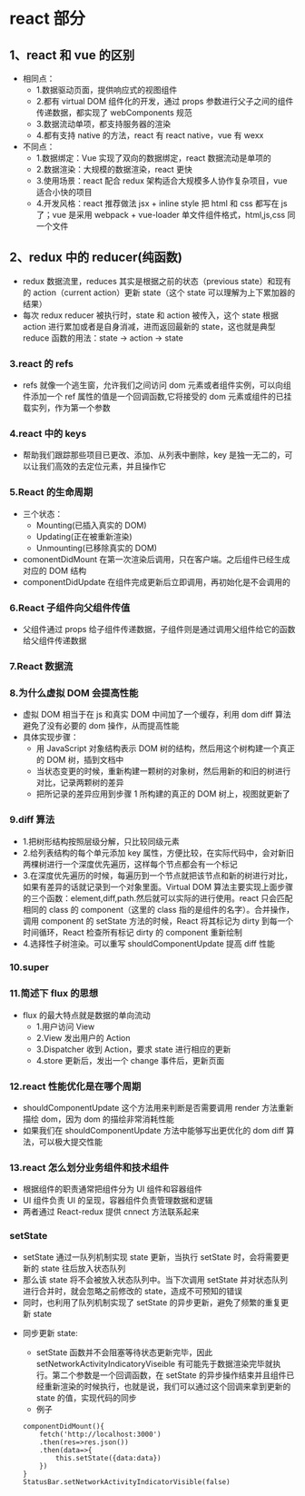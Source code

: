# react 部分

## 1、react 和 vue 的区别

* 相同点：
  * 1.数据驱动页面，提供响应式的视图组件
  * 2.都有 virtual DOM 组件化的开发，通过 props 参数进行父子之间的组件传递数据，都实现了 webComponents 规范
  * 3.数据流动单项，都支持服务器的渲染
  * 4.都有支持 native 的方法，react 有 react native，vue 有 wexx
* 不同点：
  * 1.数据绑定：Vue 实现了双向的数据绑定，react 数据流动是单项的
  * 2.数据渲染：大规模的数据渲染，react 更快
  * 3.使用场景：react 配合 redux 架构适合大规模多人协作复杂项目，vue 适合小快的项目
  * 4.开发风格：react 推荐做法 jsx + inline style 把 html 和 css 都写在 js 了；vue 是采用 webpack + vue-loader 单文件组件格式，html,js,css 同一个文件

## 2、redux 中的 reducer(纯函数)

* redux 数据流里，reduces 其实是根据之前的状态（previous state）和现有的 action（current action）更新 state（这个 state 可以理解为上下累加器的结果）
* 每次 redux reducer 被执行时，state 和 action 被传入，这个 state 根据 action 进行累加或者是自身消减，进而返回最新的 state，这也就是典型 reduce 函数的用法：state -> action -> state

### 3.react 的 refs

* refs 就像一个逃生窗，允许我们之间访问 dom 元素或者组件实例，可以向组件添加一个 ref 属性的值是一个回调函数,它将接受的 dom 元素或组件的已挂载实列，作为第一个参数

### 4.react 中的 keys

* 帮助我们跟踪那些项目已更改、添加、从列表中删除，key 是独一无二的，可以让我们高效的去定位元素，并且操作它

### 5.React 的生命周期

* 三个状态：
  * Mounting(已插入真实的 DOM)
  * Updating(正在被重新渲染)
  * Unmounting(已移除真实的 DOM)
* comonentDidMount 在第一次渲染后调用，只在客户端。之后组件已经生成对应的 DOM 结构
* componentDidUpdate 在组件完成更新后立即调用，再初始化是不会调用的

### 6.React 子组件向父组件传值

* 父组件通过 props 给子组件传递数据，子组件则是通过调用父组件给它的函数给父组件传递数据

### 7.React 数据流

### 8.为什么虚拟 DOM 会提高性能

* 虚拟 DOM 相当于在 js 和真实 DOM 中间加了一个缓存，利用 dom diff 算法避免了没有必要的 dom 操作，从而提高性能
* 具体实现步骤：
  * 用 JavaScript 对象结构表示 DOM 树的结构，然后用这个树构建一个真正的 DOM 树，插到文档中
  * 当状态变更的时候，重新构建一颗树的对象树，然后用新的和旧的树进行对比，记录两颗树的差异
  * 把所记录的差异应用到步骤 1 所构建的真正的 DOM 树上，视图就更新了

### 9.diff 算法

* 1.把树形结构按照层级分解，只比较同级元素
* 2.给列表结构的每个单元添加 key 属性，方便比较，在实际代码中，会对新旧两棵树进行一个深度优先遍历，这样每个节点都会有一个标记
* 3.在深度优先遍历的时候，每遍历到一个节点就把该节点和新的树进行对比，如果有差异的话就记录到一个对象里面。Virtual DOM 算法主要实现上面步骤的三个函数：element,diff,path.然后就可以实际的进行使用。react 只会匹配相同的 class 的 component（这里的 class 指的是组件的名字）。合并操作，调用 component 的 setState 方法的时候，React 将其标记为 dirty 到每一个时间循环，React 检查所有标记 dirty 的 component 重新绘制
* 4.选择性子树渲染。可以重写 shouldComponentUpdate 提高 diff 性能

### 10.super

### 11.简述下 flux 的思想

* flux 的最大特点就是数据的单向流动
  * 1.用户访问 View
  * 2.View 发出用户的 Action
  * 3.Dispatcher 收到 Action，要求 state 进行相应的更新
  * 4.store 更新后，发出一个 change 事件后，更新页面

### 12.react 性能优化是在哪个周期

* shouldComponentUpdate 这个方法用来判断是否需要调用 render 方法重新描绘 dom，因为 dom 的描绘非常消耗性能
* 如果我们在 shouldComponentUpdate 方法中能够写出更优化的 dom diff 算法，可以极大提交性能

### 13.react 怎么划分业务组件和技术组件

* 根据组件的职责通常把组件分为 UI 组件和容器组件
* UI 组件负责 UI 的呈现，容器组件负责管理数据和逻辑
* 两者通过 React-redux 提供 cnnect 方法联系起来

### setState

* setState 通过一队列机制实现 state 更新，当执行 setState 时，会将需要更新的 state 往后放入状态队列
* 那么该 state 将不会被放入状态队列中。当下次调用 setState 并对状态队列进行合并时，就会忽略之前修改的 state，造成不可预知的错误
* 同时，也利用了队列机制实现了 setState 的异步更新，避免了频繁的重复更新 state

- 同步更新 state:

  * setState 函数并不会阻塞等待状态更新完毕，因此 setNetworkActivityIndicatoryViseible 有可能先于数据渲染完毕就执行。第二个参数是一个回调函数，在 setState 的异步操作结束并且组件已经重新渲染的时候执行，也就是说，我们可以通过这个回调来拿到更新的 state 的值，实现代码的同步
  * 例子

  ```
  componentDidMount(){
      fetch('http://localhost:3000')
      .then(res=>res.json())
      .then(data=>{
          this.setState({data:data})
      })
  }
  StatusBar.setNetworkActivityIndicatorVisible(false)
  ```
